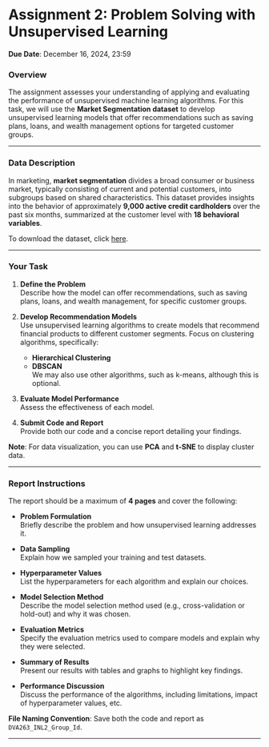 # Assignment 2: Problem Solving with Unsupervised Learning

**Due Date**: December 16, 2024, 23:59  

### Overview

The assignment assesses your understanding of applying and evaluating the performance of unsupervised machine learning algorithms. For this task, we will use the **Market Segmentation dataset** to develop unsupervised learning models that offer recommendations such as saving plans, loans, and wealth management options for targeted customer groups.

---

### Data Description

In marketing, **market segmentation** divides a broad consumer or business market, typically consisting of current and potential customers, into subgroups based on shared characteristics. This dataset provides insights into the behavior of approximately **9,000 active credit cardholders** over the past six months, summarized at the customer level with **18 behavioral variables**.

To download the dataset, click [here](https://canvas.mdu.se/courses/15513/files/2167730?wrap=1).

---

### Your Task

1. **Define the Problem**  
   Describe how the model can offer recommendations, such as saving plans, loans, and wealth management, for specific customer groups.

2. **Develop Recommendation Models**  
   Use unsupervised learning algorithms to create models that recommend financial products to different customer segments. Focus on clustering algorithms, specifically:
   - **Hierarchical Clustering**
   - **DBSCAN**  
     We may also use other algorithms, such as k-means, although this is optional.

3. **Evaluate Model Performance**  
   Assess the effectiveness of each model.

4. **Submit Code and Report**  
   Provide both our code and a concise report detailing your findings.

**Note**: For data visualization, you can use **PCA** and **t-SNE** to display cluster data.

---

### Report Instructions

The report should be a maximum of **4 pages** and cover the following:

- **Problem Formulation**  
  Briefly describe the problem and how unsupervised learning addresses it.

- **Data Sampling**  
  Explain how we sampled your training and test datasets.

- **Hyperparameter Values**  
  List the hyperparameters for each algorithm and explain our choices.

- **Model Selection Method**  
  Describe the model selection method used (e.g., cross-validation or hold-out) and why it was chosen.

- **Evaluation Metrics**  
  Specify the evaluation metrics used to compare models and explain why they were selected.

- **Summary of Results**  
  Present our results with tables and graphs to highlight key findings.

- **Performance Discussion**  
  Discuss the performance of the algorithms, including limitations, impact of hyperparameter values, etc.

**File Naming Convention**: Save both the code and report as `DVA263_INL2_Group_Id`.

---
